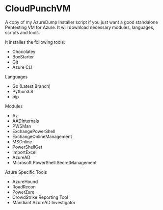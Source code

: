 # CloudPunchVM
A copy of my AzureDump Installer script if you just want a good standalone Pentesting VM for Azure. It will download necessary modules, languages, scripts and tools. 

It installes the following tools:
- Chocolatey
- BoxStarter
- Git
- Azure CLI

Languages
- Go (Latest Branch)
- Python3.8
-   pip

Modules
- Az
- AADInternals
- PWSMan
- ExchangePowerShell
- ExchangeOnlineManagement
- MSOnline
- PowerShellGet
- ImportExcel
- AzureAD
- Microsoft.PowerShell.SecretManagement

Azure Specific Tools
- AzureHound
- RoadRecon
- PowerZure
- CrowdStrike Reporting Tool
- Mandiant AzureAD Investigator
